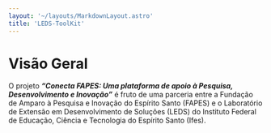 ```yaml
---
layout: '~/layouts/MarkdownLayout.astro'
title: 'LEDS-ToolKit'
---
```


# Visão Geral

O projeto **_“Conecta FAPES: Uma plataforma de apoio à Pesquisa, Desenvolvimento e Inovação”_** é fruto de uma parceria entre a Fundação de Amparo à Pesquisa e Inovação do Espírito Santo (FAPES) e o Laboratório de Extensão em Desenvolvimento de Soluções (LEDS) do Instituto Federal de Educação, Ciência e Tecnologia do Espírito Santo (Ifes).
